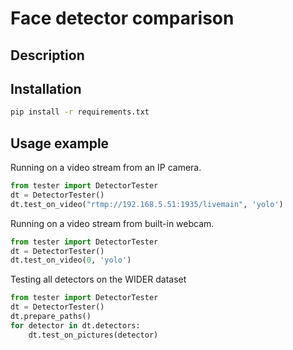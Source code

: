 # Face detector comparison

## Description

## Installation
```bash
pip install -r requirements.txt
```
## Usage example
Running on a video stream from an IP camera.
```python
from tester import DetectorTester
dt = DetectorTester()
dt.test_on_video("rtmp://192.168.5.51:1935/livemain", 'yolo')
```
Running on a video stream from built-in webcam.
```python
from tester import DetectorTester
dt = DetectorTester()
dt.test_on_video(0, 'yolo')
```
Testing all detectors on the WIDER dataset
```python
from tester import DetectorTester
dt = DetectorTester()
dt.prepare_paths()
for detector in dt.detectors:
    dt.test_on_pictures(detector)
```